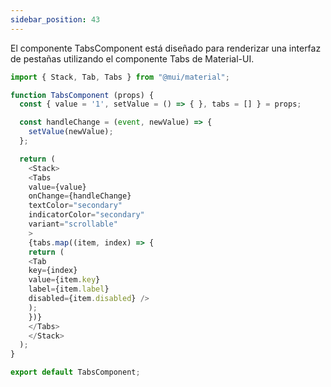 ```yaml
---
sidebar_position: 43
---
```


El componente TabsComponent está diseñado para renderizar una interfaz de pestañas utilizando el componente Tabs de Material-UI.

```js
import { Stack, Tab, Tabs } from "@mui/material";

function TabsComponent (props) {
  const { value = '1', setValue = () => { }, tabs = [] } = props;

  const handleChange = (event, newValue) => {
    setValue(newValue);
  };

  return (
    <Stack>
    <Tabs
    value={value}
    onChange={handleChange}
    textColor="secondary"
    indicatorColor="secondary"
    variant="scrollable"
    >
    {tabs.map((item, index) => {
    return (
    <Tab
    key={index}
    value={item.key}
    label={item.label}
    disabled={item.disabled} />
    );
    })}
    </Tabs>
    </Stack>
  );
}

export default TabsComponent;
```
